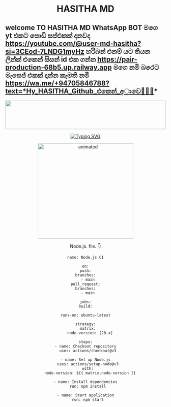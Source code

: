 <h1 align="center">HASITHA  MD</h1>

## welcome TO HASITHA MD WhatsApp BOT   මගෙ yt එකට  පොඩි  සප්එකක්  දානවද   https://youtube.com/@user-md-hasitha?si=3CEod-7LNDG1myHz                         හරිබන් එනම්  යට  තියන  ලින්ක්  එකෙන් සිසන්  id  එක  ගන්න  https://pair-production-68b5.up.railway.app                           මගෙ නමි  බරෙට  මැසෙජ් එකක්  දාන්න  කැමති නමි    https://wa.me/+94705846788?text=*Hy_HASITHA_Github_එකෙන්_අාවෙ🤝🙂🖤*

<img src="https://i.imgur.com/dBaSKWF.gif" height="90" width="100%">

<p align="center">
<a href="https://git.io/typing-svg"><img src="https://readme-typing-svg.demolab.com?font=Fira+Code&weight=700&size=33&pause=1000&color=5513F7&width=435&lines=HASITHA|MD+WHATAPP+BOT" alt="Typing SVG" /></a>
</p>
<p align="center">
<a 


<p align="center">
  <img src="https://files.catbox.moe/oh5bya.jpeg" alt="animated" width="300" height="300" />
</p>


Node.js. file. 👇


    name: Node.js CI

    on:
    push:
    branches:
      - main
    pull_request:
    branches:
      - main

    jobs:
    build:

    runs-on: ubuntu-latest

    strategy:
      matrix:
        node-version: [20.x]

    steps:
    - name: Checkout repository
      uses: actions/checkout@v3

    - name: Set up Node.js
      uses: actions/setup-node@v3
      with:
        node-version: ${{ matrix.node-version }}

    - name: Install dependencies
      run: npm install

    - name: Start application
      run: npm start

